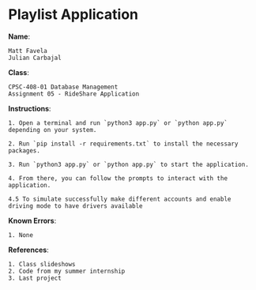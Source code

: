 # Playlist Application

**Name**: 

    Matt Favela
    Julian Carbajal

**Class**: 

    CPSC-408-01 Database Management
    Assignment 05 - RideShare Application

**Instructions**:

    1. Open a terminal and run `python3 app.py` or `python app.py` depending on your system.

    2. Run `pip install -r requirements.txt` to install the necessary packages.

    3. Run `python3 app.py` or `python app.py` to start the application.

    4. From there, you can follow the prompts to interact with the application. 

    4.5 To simulate successfully make different accounts and enable driving mode to have drivers available 

**Known Errors**:

    1. None

**References**:

    1. Class slideshows
    2. Code from my summer internship
    3. Last project
